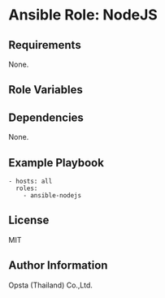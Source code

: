 # Ansible Role: NodeJS



## Requirements

None.

## Role Variables



## Dependencies

None.

## Example Playbook

    - hosts: all
      roles:
        - ansible-nodejs


## License

MIT

## Author Information

Opsta (Thailand) Co.,Ltd.
